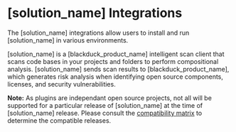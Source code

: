 # [solution_name] Integrations

The [solution_name] integrations allow users to install and run [solution_name] in various environments.

[solution_name] is a [blackduck_product_name] intelligent scan client that scans code bases in your projects and folders to perform compositional analysis. [solution_name] sends scan results to [blackduck_product_name], which generates risk analysis when identifying open source components, licenses, and security vulnerabilities.

**Note:** As plugins are independant open source projects, not all will be supported for a particular release of [solution_name] at the time of [solution_name] release.
Please consult the [compatibility matrix](https://synopsys.atlassian.net/wiki/spaces/INTDOCS/pages/177799187/Black+Duck+Release+Compatibility) to determine the compatible releases.

